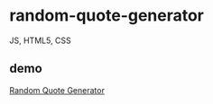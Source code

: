 # random-quote-generator
JS, HTML5, CSS

## demo
[Random Quote Generator](https://resilient-unicorn-57696d.netlify.app/)
